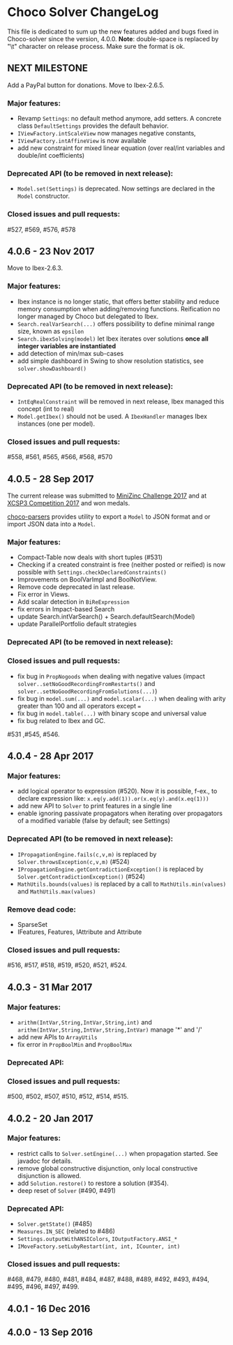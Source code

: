 Choco Solver ChangeLog
======================

This file is dedicated to sum up the new features added and bugs fixed in Choco-solver since the version, 4.0.0.
**Note**: double-space is replaced by "\t" character on release process. Make sure the format is ok.

NEXT MILESTONE
-------------------

Add a PayPal button for donations.
Move to Ibex-2.6.5.

### Major features:

- Revamp `Settings`: no default method anymore, add setters. A concrete class `DefaultSettings` provides
the default behavior.
- `IViewFactory.intScaleView` now manages negative constants,
- `IViewFactory.intAffineView` is now available
- add new constraint for mixed linear equation (over real/int variables and double/int coefficients)

### Deprecated API (to be removed in next release):
-  `Model.set(Settings)` is deprecated. Now settings are declared in the `Model` constructor.


### Closed issues and pull requests:
\#527, #569, #576, #578

4.0.6 - 23 Nov 2017
-------------------

Move to Ibex-2.6.3.

### Major features:
- Ibex instance is no longer static, that offers better stability and reduce
memory consumption when adding/removing functions. Reification no longer managed by Choco but 
delegated to Ibex. 
- `Search.realVarSearch(...)` offers possibility to define minimal range size, known as `epsilon`
- `Search.ibexSolving(model)` let Ibex iterates over solutions **once all integer variables are instantiated**
- add detection of min/max sub-cases
- add simple dashboard in Swing to show resolution statistics, see `solver.showDashboard()`

### Deprecated API (to be removed in next release):
- `IntEqRealConstraint` will be removed in next release, Ibex managed this concept (int to real)
- `Model.getIbex()` should not be used. A `IbexHandler` manages Ibex instances (one per model).

### Closed issues and pull requests:
\#558, #561, #565, #566, #568, #570

4.0.5 - 28 Sep 2017
-------------------

The current release was submitted to [MiniZinc Challenge 2017](http://www.minizinc.org/challenge2017/results2017.html) 
and at [XCSP3 Competition 2017](http://www.cril.univ-artois.fr/XCSP17/) and won medals.

[choco-parsers](https://github.com/chocoteam/choco-parsers) provides utility to export a `Model` to JSON format
and or import JSON data into a `Model`.

### Major features:
- Compact-Table now deals with short tuples (#531)
- Checking if a created constraint is free (neither posted or reified) is now possible with `Settings.checkDeclaredConstraints()`
- Improvements on BoolVarImpl and BoolNotView.
- Remove code deprecated in last release.
- Fix error in Views.
- Add scalar detection in `BiReExpression`
- fix errors in Impact-based Search
- update Search.intVarSearch() + Search.defaultSearch(Model)
- update ParallelPortfolio default strategies

### Deprecated API (to be removed in next release):

### Closed issues and pull requests:
- fix bug in `PropNogoods` when dealing with negative values (impact `solver..setNoGoodRecordingFromRestarts()` and `solver..setNoGoodRecordingFromSolutions(...)`)
- fix bug in `model.sum(...)` and `model.scalar(...)` when dealing with arity greater than 100 and all operators except `=`
- fix bug in `model.table(...)` with binary scope and universal value  
- fix bug related to Ibex and GC.

\#531 ,#545, #546.

4.0.4 - 28 Apr 2017
-------------------

### Major features:
- add logical operator to expression (#520). Now it is possible, f-ex., to declare expression like:
```x.eq(y.add(1)).or(x.eq(y).and(x.eq(1)))```
- add new API to `Solver` to print features in a single line
- enable ignoring passivate propagators when iterating over propagators of a modified variable (false by default; see Settings)

### Deprecated API (to be removed in next release):
- `IPropagationEngine.fails(c,v,m)` is replaced by `Solver.throwsException(c,v,m)` (#524)
- `IPropagationEngine.getContradictionException()` is replaced by `Solver.getContradictionException()` (#524)
- `MathUtils.bounds(values)` is replaced by a call to `MathUtils.min(values)` and `MathUtils.max(values)`

### Remove dead code:
- SparseSet
- IFeatures, Features, IAttribute and Attribute

### Closed issues and pull requests:

\#516, #517, #518, #519, #520, #521, #524.


4.0.3 - 31 Mar 2017
-------------------

### Major features:
- `arithm(IntVar,String,IntVar,String,int)` and `arithm(IntVar,String,IntVar,String,IntVar)` manage '*' and '/'
- add new APIs to `ArrayUtils`
- fix error in `PropBoolMin` and `PropBoolMax`

### Deprecated API:

### Closed issues and pull requests:

\#500, #502, #507, #510, #512, #514, #515.


4.0.2 - 20 Jan 2017
-------------------

### Major features:
  - restrict calls to `Solver.setEngine(...)` when propagation started. See javadoc for details.
  - remove global constructive disjunction, only local constructive disjunction is allowed.
  - add `Solution.restore()` to restore a solution (#354).
  - deep reset of `Solver` (#490, #491)
    
### Deprecated API:
  - `Solver.getState()` (#485)
  - `Measures.IN_SEC` (related to #486)
  - `Settings.outputWithANSIColors`, `IOutputFactory.ANSI_*`
  - `IMoveFactory.setLubyRestart(int, int, ICounter, int)`

### Closed issues and pull requests: 

\#468, #479, #480, #481, #484, #487, #488, #489, #492, #493, #494, #495, #496, #497, #499.

4.0.1 - 16 Dec 2016
-------------------


4.0.0 - 13 Sep 2016
-------------------
